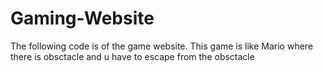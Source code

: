 # Gaming-Website
The following code is of the game  website. This game is like Mario where there is obsctacle and u have to escape from the obsctacle
